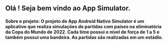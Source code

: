 ## Olá ! Seja bem vindo ao App Simulator.

#### Sobre o projeto: O projeto de App Android Nativo Simulator é um aplicativo que realiza simulações de partidas com países na eliminatória da Copa do Mundo de 2022. Cada time possui o nível de força de 1 a 5 e também possui uma bandeira. As partidas são realizadas em um estádio.
